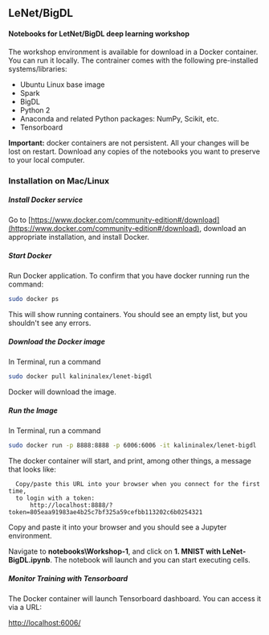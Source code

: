 ## LeNet/BigDL 

#### Notebooks for LetNet/BigDL deep learning workshop

The workshop environment is available for download in a Docker container. You can run it locally. The contrainer comes with the following pre-installed systems/libraries:

- Ubuntu Linux base image
- Spark
- BigDL
- Python 2
- Anaconda and related Python packages: NumPy, Scikit, etc.
- Tensorboard

**Important:** docker containers are not persistent. All your changes will be lost on restart. Download any copies of the notebooks you want to preserve to your local computer.

### Installation on Mac/Linux

##### Install Docker service

Go to [https://www.docker.com/community-edition#/download](https://www.docker.com/community-edition#/download), download an appropriate installation, and install Docker. 


##### Start Docker

Run Docker application. To confirm that you have docker running run the command:

```bash
sudo docker ps
```

This will show running containers. You should see an empty list, but you shouldn't see any errors.

##### Download the Docker image

In Terminal, run a command

```bash
sudo docker pull kalininalex/lenet-bigdl
```

Docker will download the image.

##### Run the Image

In Terminal, run a command

```bash
sudo docker run -p 8888:8888 -p 6006:6006 -it kalininalex/lenet-bigdl
```

The docker container will start, and print, among other things, a message that looks like:

```text
  Copy/paste this URL into your browser when you connect for the first time,
  to login with a token:
      http://localhost:8888/?token=805eaa91983ae4b25c7bf325a59cefbb113202c6b0254321
```

Copy and paste it into your browser and you should see a Jupyter environment. 

Navigate to **notebooks\Workshop-1**, and click on **1. MNIST with LeNet-BigDL.ipynb**. The notebook will launch and you can start executing cells.

##### Monitor Training with Tensorboard

The Docker container will launch Tensorboard dashboard. You can access it via a URL:

[http://localhost:6006/](http://localhost:6006/)

